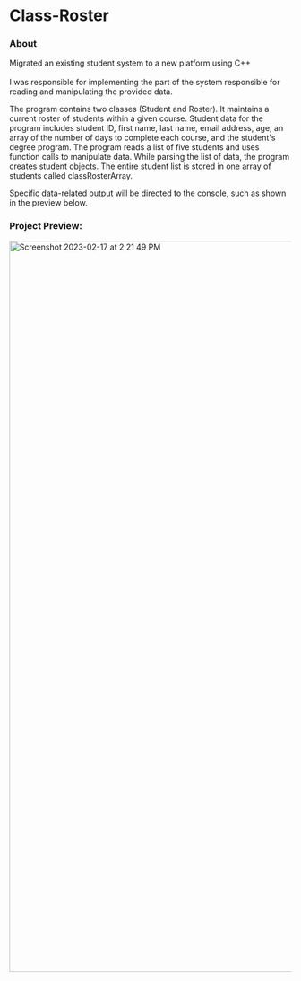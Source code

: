 # Class-Roster

<h3>About</h3>
<p>Migrated an existing student system to a new platform using C++ <br><br>I was responsible for implementing the part of the system responsible for reading and manipulating the provided data.</p>
<p>The program contains two classes (Student and Roster). It maintains a current roster of students within a given course. Student data for the program includes student ID, first name, last name, email address, age, an array of the number of days to complete each course, and the student's degree program. The program reads a list of five students and uses function calls to manipulate data. While parsing the list of data, the program creates student objects. The entire student list is stored in one array of students called classRosterArray.</p>
<p>Specific data-related output will be directed to the console, such as shown in the preview below.</p>

<h3>Project Preview:</h3>
<img width="1303" alt="Screenshot 2023-02-17 at 2 21 49 PM" src="https://user-images.githubusercontent.com/39343886/219767421-1d513584-5660-4147-8878-556b8d4958d3.png">
